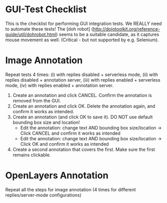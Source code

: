 # GUI-Test Checklist

This is the checklist for performing GUI integration tests. We REALLY need to automate these tests!
The [doh robot] (http://dojotoolkit.org/reference-guide/util/dohrobot.html) seems to be a suitable
candidate, as it captures mouse movement as well. (Critical - but not supported by e.g. Selenium).

# Image Annotation

Repeat tests 4 times: (i) with replies disabled + serverless mode, (ii) with replies disabled + annotation server,
(iii) with replies enabled + serverless mode, (iv) with replies enabled + annotation server.

1. Create an annotation and click CANCEL. Confirm the annotation is removed from the GUI.
2. Create an annotation and click OK. Delete the annotation again, and confirm it works as intended.
3. Create an annotation (and click OK to save it). DO NOT use default bounding box size and location!
   * Edit the annotation: change text AND bounding box size/location -> Click CANCEL and confirm it works as intended
   * Edit the annotation: change text AND bounding box size/location -> Click OK and confirm it works as intended
4. Create a second annotation that covers the first. Make sure the first remains clickable. 
   
# OpenLayers Annotation

Repeat all the steps for image annotation (4 times for different replies/server-mode configurations)
